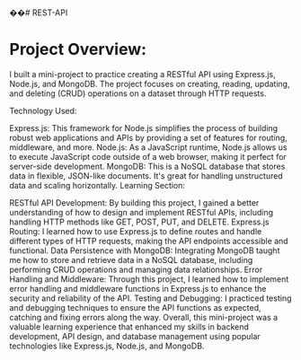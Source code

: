 
��#   R E S T - A P I 
 
<h1>Project Overview:</h1>

I built a mini-project to practice creating a RESTful API using Express.js, Node.js, and MongoDB. The project focuses on creating, reading, updating, and deleting (CRUD) operations on a dataset through HTTP requests.

Technology Used:

Express.js: This framework for Node.js simplifies the process of building robust web applications and APIs by providing a set of features for routing, middleware, and more.
Node.js: As a JavaScript runtime, Node.js allows us to execute JavaScript code outside of a web browser, making it perfect for server-side development.
MongoDB: This is a NoSQL database that stores data in flexible, JSON-like documents. It's great for handling unstructured data and scaling horizontally.
Learning Section:

RESTful API Development: By building this project, I gained a better understanding of how to design and implement RESTful APIs, including handling HTTP methods like GET, POST, PUT, and DELETE.
Express.js Routing: I learned how to use Express.js to define routes and handle different types of HTTP requests, making the API endpoints accessible and functional.
Data Persistence with MongoDB: Integrating MongoDB taught me how to store and retrieve data in a NoSQL database, including performing CRUD operations and managing data relationships.
Error Handling and Middleware: Through this project, I learned how to implement error handling and middleware functions in Express.js to enhance the security and reliability of the API.
Testing and Debugging: I practiced testing and debugging techniques to ensure the API functions as expected, catching and fixing errors along the way.
Overall, this mini-project was a valuable learning experience that enhanced my skills in backend development, API design, and database management using popular technologies like Express.js, Node.js, and MongoDB.


 
